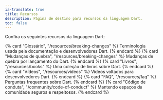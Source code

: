 ```yaml
---
ia-translate: true
title: Recursos
description: Página de destino para recursos da linguagem Dart.
toc: false
---
```


Confira os seguintes recursos da linguagem Dart:

<div class="card-grid">
  {% card "Glossário", "/resources/breaking-changes" %}
    Terminologia usada pela documentação e desenvolvedores Dart.
  {% endcard %}
  {% card "Mudanças de quebra", "/resources/breaking-changes" %}
    Mudanças de quebra por lançamento do Dart.
  {% endcard %}
  {% card "Livros", "/resources/books" %}
    Uma coleção de livros sobre Dart.
  {% endcard %}
  {% card "Vídeos", "/resources/videos" %}
    Vídeos voltados para desenvolvedores Dart.
  {% endcard %}
  {% card "FAQ", "/resources/faq" %}
    Perguntas frequentes sobre Dart.
  {% endcard %}
  {% card "Código de conduta", "/community/code-of-conduct" %}
    Mantendo espaços da comunidade seguros e respeitosos.
  {% endcard %}
</div>
